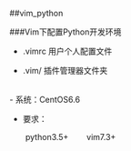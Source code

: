 ##vim_python

###Vim下配置Python开发环境

- .vimrc 用户个人配置文件

- .vim/ 插件管理器文件夹
<br>
- 系统：CentOS6.6

- 要求：
>
&emsp;&emsp;python3.5+
&emsp;&emsp;vim7.3+
